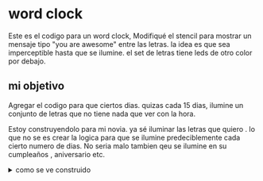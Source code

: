 # word clock

Este es el codigo para un word clock, 
Modifiqué el stencil para mostrar un mensaje tipo "you are awesome" entre las letras. la idea es que sea imperceptible hasta que se ilumine. el set de letras tiene leds de otro color por debajo.


## mi  objetivo
Agregar el codigo para que ciertos dias. quizas  cada 15 dias, ilumine un conjunto de letras que no tiene nada que ver con la hora.

Estoy construyendolo para mi novia.
ya sé iluminar las letras que quiero . 
lo que no se es crear la logica para que se ilumine predeciblemente cada cierto numero de dias.
No seria malo tambien qeu se ilumine en su cumpleaños , aniversario etc.


<details>

<img src="picture.jpg">

<summary>
como se ve construido
</summary>
</details>

